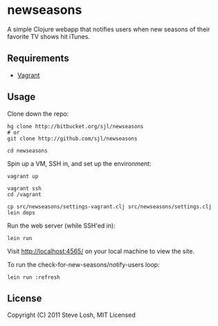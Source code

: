 newseasons
==========

A simple Clojure webapp that notifies users when new seasons of their favorite
TV shows hit iTunes.

Requirements
------------

* [Vagrant](http://vagrantup.com/)

Usage
-----

Clone down the repo:

    hg clone http://bitbucket.org/sjl/newseasons
    # or
    git clone http://github.com/sjl/newseasons

    cd newseasons

Spin up a VM, SSH in, and set up the environment:

    vagrant up

    vagrant ssh
    cd /vagrant

    cp src/newseasons/settings-vagrant.clj src/newseasons/settings.clj
    lein deps

Run the web server (while SSH'ed in):

    lein run

Visit <http://localhost:4565/> on your local machine to view the site.

To run the check-for-new-seasons/notify-users loop:

    lein run :refresh

License
-------

Copyright (C) 2011 Steve Losh, MIT Licensed

